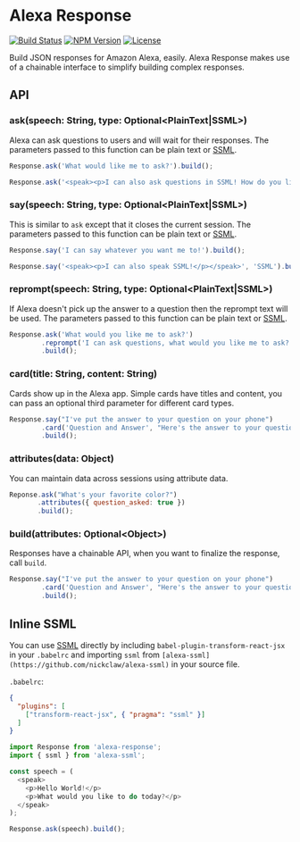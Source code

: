# Alexa Response

[![Build Status](https://travis-ci.org/cameronhunter/alexa-response.svg?branch=master)](https://travis-ci.org/cameronhunter/alexa-response) [![NPM Version](https://img.shields.io/npm/v/alexa-response.svg)](https://npmjs.org/package/alexa-response) [![License](https://img.shields.io/npm/l/alexa-response.svg)](https://github.com/cameronhunter/alexa-response/blob/master/LICENSE.md)

Build JSON responses for Amazon Alexa, easily. Alexa Response makes use of a
chainable interface to simplify building complex responses.

## API

### ask(speech: String, type: Optional\<PlainText|SSML\>)

Alexa can ask questions to users and will wait for their responses. The
parameters passed to this function can be plain text or [SSML](https://developer.amazon.com/public/solutions/alexa/alexa-skills-kit/docs/speech-synthesis-markup-language-ssml-reference).

```javascript
Response.ask('What would like me to ask?').build();
```

```javascript
Response.ask('<speak><p>I can also ask questions in SSML! How do you like that?</p></speak>', 'SSML').build();
```

### say(speech: String, type: Optional\<PlainText|SSML\>)

This is similar to `ask` except that it closes the current session. The
parameters passed to this function can be plain text or [SSML](https://developer.amazon.com/public/solutions/alexa/alexa-skills-kit/docs/speech-synthesis-markup-language-ssml-reference).

```javascript
Response.say('I can say whatever you want me to!').build();
```

```javascript
Response.say('<speak><p>I can also speak SSML!</p></speak>', 'SSML').build();
```

### reprompt(speech: String, type: Optional\<PlainText|SSML\>)

If Alexa doesn't pick up the answer to a question then the reprompt text will be
used. The parameters passed to this function can be plain text or [SSML](https://developer.amazon.com/public/solutions/alexa/alexa-skills-kit/docs/speech-synthesis-markup-language-ssml-reference).

```javascript
Response.ask('What would you like me to ask?')
        .reprompt('I can ask questions, what would you like me to ask?')
        .build();
```

### card(title: String, content: String)

Cards show up in the Alexa app. Simple cards have titles and content, you can
pass an optional third parameter for different card types.

```javascript
Response.say("I've put the answer to your question on your phone")
        .card('Question and Answer', "Here's the answer to your question")
        .build();
```

### attributes(data: Object)

You can maintain data across sessions using attribute data.

```javascript
Reponse.ask("What's your favorite color?")
       .attributes({ question_asked: true })
       .build();
```

### build(attributes: Optional\<Object\>)

Responses have a chainable API, when you want to finalize the response, call
`build`.

```javascript
Response.say("I've put the answer to your question on your phone")
        .card('Question and Answer', "Here's the answer to your question")
        .build();
```

## Inline SSML

You can use [SSML](https://developer.amazon.com/public/solutions/alexa/alexa-skills-kit/docs/speech-synthesis-markup-language-ssml-reference)
directly by including `babel-plugin-transform-react-jsx` in your `.babelrc` and
importing `ssml` from `[alexa-ssml](https://github.com/nickclaw/alexa-ssml)` in your source file.

`.babelrc`:
```json
{
  "plugins": [
    ["transform-react-jsx", { "pragma": "ssml" }]
  ]
}
```

```javascript
import Response from 'alexa-response';
import { ssml } from 'alexa-ssml';

const speech = (
  <speak>
    <p>Hello World!</p>
    <p>What would you like to do today?</p>
  </speak>
);

Response.ask(speech).build();
```
